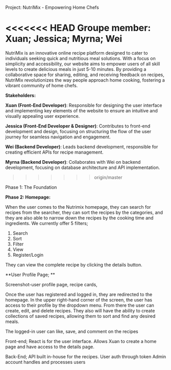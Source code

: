 Project: NutriMix - Empowering Home Chefs

<<<<<<< HEAD
Groupe member:
Xuan;
Jessica;
Myrna;
Wei
=======
NutriMix is an innovative online recipe platform designed to cater to individuals seeking quick and nutritious meal solutions. With a focus on simplicity and accessibility, our website aims to empower users of all skill levels to create delicious meals in just 5-10 minutes. By providing a collaborative space for sharing, editing, and receiving feedback on recipes, NutriMix revolutionizes the way people approach home cooking, fostering a vibrant community of home chefs.

**Stakeholders:**

**Xuan (Front-End Developer)**: Responsible for designing the user interface and implementing key elements of the website to ensure an intuitive and visually appealing user experience.

**Jessica (Front-End Developer & Designer)**: Contributes to front-end development and design, focusing on structuring the flow of the user journey for seamless navigation and engagement.

**Wei (Backend Developer)**: Leads backend development, responsible for creating efficient APIs for recipe management.

**Myrna (Backend Developer)**: Collaborates with Wei on backend development, focusing on database architecture and API implementation.
>>>>>>> origin/master
>>>>>>

Phase 1:
The Foundation


**Phase 2:
Homepage:**

When the user comes to the Nutrimix homepage, they can search for recipes from the searcher, they can sort the recipes by the categories, and they are also able to narrow down the recipes by the cooking time and ingredients. We currently offer 5 filters;

1. Search
2. Sort
3. Filter
4. View
5. Register/Login

They can view the complete recipe by clicking the details button.

**User Profile Page; **

Screenshot-user profile page, recipe cards,

Once the user has registered and logged in, they are redirected to the homepage. In the upper right-hand corner of the screen, the user has access to their profile by the dropdown menu.
From there the user can create, edit, and delete recipes. They also will have the ability to create collections of saved recipes, allowing them to sort and find any desired meals.

The logged-in user can like, save, and comment on the recipes

Front-end;
React is for the user interface. Allows Xuan to create a home page and have access to the details page.

Back-End; 
API built in-house for the recipes.
User auth through token
Admin account handles and processes users
